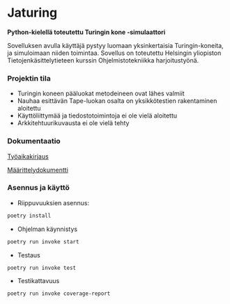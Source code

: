 # Jaturing

**Python-kielellä toteutettu Turingin kone -simulaattori**

Sovelluksen avulla käyttäjä pystyy luomaan yksinkertaisia Turingin-koneita, ja simuloimaan niiden toimintaa. Sovellus on toteutettu Helsingin yliopiston Tietojenkäsittelytieteen kurssin Ohjelmistotekniikka harjoitustyönä.

### Projektin tila
* Turingin koneen pääluokat metodeineen ovat lähes valmiit
* Nauhaa esittävän Tape-luokan osalta on yksikkötestien rakentaminen aloitettu
* Käyttöliittymää ja tiedostotoimintoja ei ole vielä aloitettu
* Arkkitehtuurikuvausta ei ole vielä tehty

### Dokumentaatio
[Työaikakirjaus](https://github.com/jatufin/ot-harjoitustyo/blob/master/dokumentaatio/tuntikirjanpito.md)

[Määrittelydokumentti](https://github.com/jatufin/ot-harjoitustyo/blob/master/dokumentaatio/vaatimusmaarittely.md)


### Asennus ja käyttö

* Riippuvuuksien asennus:
```bash
poetry install
```

* Ohjelman käynnistys
```bash
poetry run invoke start
```

* Testaus
```bash
poetry run invoke test
```

* Testikattavuus
```bash
poetry run invoke coverage-report
```
